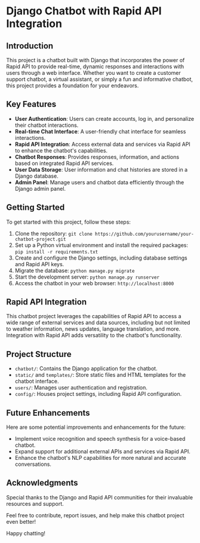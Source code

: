 # Django Chatbot with Rapid API Integration

## Introduction

This project is a chatbot built with Django that incorporates the power of Rapid API to provide real-time, dynamic responses and interactions with users through a web interface. Whether you want to create a customer support chatbot, a virtual assistant, or simply a fun and informative chatbot, this project provides a foundation for your endeavors.

## Key Features

- **User Authentication**: Users can create accounts, log in, and personalize their chatbot interactions.
- **Real-time Chat Interface**: A user-friendly chat interface for seamless interactions.
- **Rapid API Integration**: Access external data and services via Rapid API to enhance the chatbot's capabilities.
- **Chatbot Responses**: Provides responses, information, and actions based on integrated Rapid API services.
- **User Data Storage**: User information and chat histories are stored in a Django database.
- **Admin Panel**: Manage users and chatbot data efficiently through the Django admin panel.

## Getting Started

To get started with this project, follow these steps:

1. Clone the repository: `git clone https://github.com/yourusername/your-chatbot-project.git`
2. Set up a Python virtual environment and install the required packages: `pip install -r requirements.txt`
3. Create and configure the Django settings, including database settings and Rapid API keys.
4. Migrate the database: `python manage.py migrate`
5. Start the development server: `python manage.py runserver`
6. Access the chatbot in your web browser: `http://localhost:8000`

## Rapid API Integration

This chatbot project leverages the capabilities of Rapid API to access a wide range of external services and data sources, including but not limited to weather information, news updates, language translation, and more. Integration with Rapid API adds versatility to the chatbot's functionality.

## Project Structure

- `chatbot/`: Contains the Django application for the chatbot.
- `static/` and `templates/`: Store static files and HTML templates for the chatbot interface.
- `users/`: Manages user authentication and registration.
- `config/`: Houses project settings, including Rapid API configuration.

## Future Enhancements

Here are some potential improvements and enhancements for the future:

- Implement voice recognition and speech synthesis for a voice-based chatbot.
- Expand support for additional external APIs and services via Rapid API.
- Enhance the chatbot's NLP capabilities for more natural and accurate conversations.

## Acknowledgments

Special thanks to the Django and Rapid API communities for their invaluable resources and support.

Feel free to contribute, report issues, and help make this chatbot project even better!

Happy chatting!
